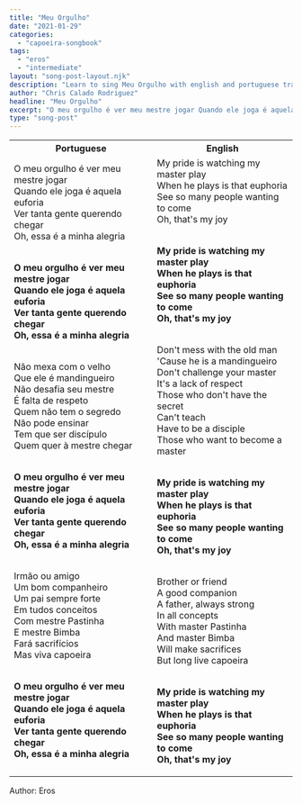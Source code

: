 ```yaml
---
title: "Meu Orgulho"
date: "2021-01-29"
categories:
  - "capoeira-songbook"
tags:
  - "eros"
  - "intermediate"
layout: "song-post-layout.njk"
description: "Learn to sing Meu Orgulho with english and portuguese translations along with a video to help you learn."
author: "Chris Calado Rodriguez"
headline: "Meu Orgulho"
excerpt: "O meu orgulho é ver meu mestre jogar Quando ele joga é aquela euforia"
type: "song-post"
---
```


<table class="capoeira-table">
    <tr class="header-row">
        <th>Portuguese</th>
        <th>English</th>
    </tr>
    <tr>
        <td>O meu orgulho é ver meu mestre jogar<br>
Quando ele joga é aquela euforia<br>
Ver tanta gente querendo chegar<br>
Oh, essa é a minha alegria<br><br>

<strong>O meu orgulho é ver meu mestre jogar</strong><br>
<strong>Quando ele joga é aquela euforia</strong><br>
<strong>Ver tanta gente querendo chegar</strong><br>
<strong>Oh, essa é a minha alegria</strong><br><br>

Não mexa com o velho<br>
Que ele é mandingueiro<br>
Não desafia seu mestre<br>
É falta de respeto<br>
Quem não tem o segredo<br>
Não pode ensinar<br>
Tem que ser discípulo<br>
Quem quer à mestre chegar<br><br>

<strong>O meu orgulho é ver meu mestre jogar</strong><br>
<strong>Quando ele joga é aquela euforia</strong><br>
<strong>Ver tanta gente querendo chegar</strong><br>
<strong>Oh, essa é a minha alegria</strong><br><br>

Irmão ou amigo<br>
Um bom companheiro<br>
Um pai sempre forte<br>
Em tudos conceitos<br>
Com mestre Pastinha<br>
E mestre Bimba<br>
Fará sacrifícios<br>
Mas viva capoeira<br><br>

<strong>O meu orgulho é ver meu mestre jogar</strong><br>
<strong>Quando ele joga é aquela euforia</strong><br>
<strong>Ver tanta gente querendo chegar</strong><br>
<strong>Oh, essa é a minha alegria</strong></td>
        <td>My pride is watching my master play<br>
When he plays is that euphoria<br>
See so many people wanting to come<br>
Oh, that's my joy<br><br>

<strong>My pride is watching my master play</strong><br>
<strong>When he plays is that euphoria</strong><br>
<strong>See so many people wanting to come</strong><br>
<strong>Oh, that's my joy</strong><br><br>

Don't mess with the old man<br>
'Cause he is a mandingueiro<br>
Don't challenge your master<br>
It's a lack of respect<br>
Those who don't have the secret<br>
Can't teach<br>
Have to be a disciple<br>
Those who want to become a master<br><br>

<strong>My pride is watching my master play</strong><br>
<strong>When he plays is that euphoria</strong><br>
<strong>See so many people wanting to come</strong><br>
<strong>Oh, that's my joy</strong><br><br>

Brother or friend<br>
A good companion<br>
A father, always strong<br>
In all concepts<br>
With master Pastinha<br>
And master Bimba<br>
Will make sacrifices<br>
But long live capoeira<br><br>

<strong>My pride is watching my master play</strong><br>
<strong>When he plays is that euphoria</strong><br>
<strong>See so many people wanting to come</strong><br>
<strong>Oh, that's my joy</strong></td>
    </tr>
</table>
<figcaption>
Author: Eros
</figcaption>